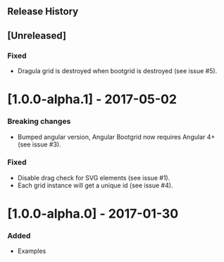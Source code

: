 Release History
---------------
## [Unreleased]

### Fixed
- Dragula grid is destroyed when bootgrid is destroyed (see issue #5).


# [1.0.0-alpha.1] - 2017-05-02

### Breaking changes
- Bumped angular version, Angular Bootgrid now requires Angular 4+ (see issue #3).

### Fixed
- Disable drag check for SVG elements (see issue #1).
- Each grid instance will get a unique id (see issue #4).

# [1.0.0-alpha.0] - 2017-01-30

### Added
- Examples

